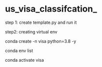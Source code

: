 # us_visa_classifcation_

step 1: create template.py and run it

step2: creating virtual env

conda create -n visa python=3.8 -y

conda env list

conda activate visa

